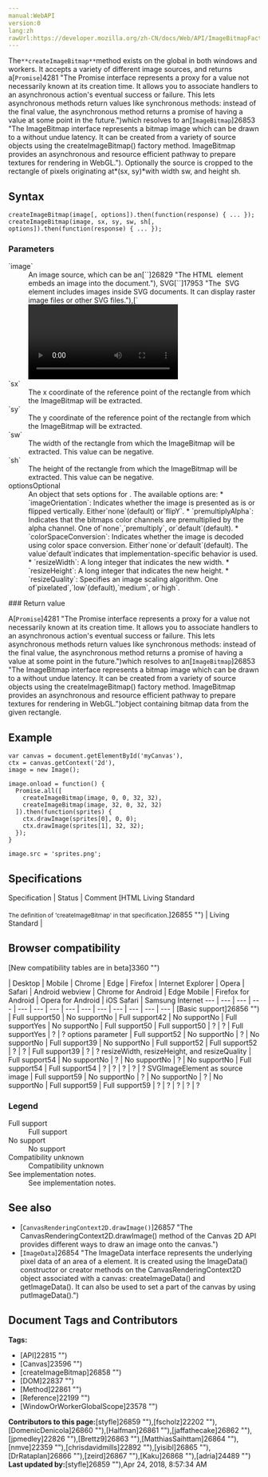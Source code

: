 ```yaml
---
manual:WebAPI
version:0
lang:zh
rawUrl:https://developer.mozilla.org/zh-CN/docs/Web/API/ImageBitmapFactories/createImageBitmap
---
```






The`**createImageBitmap**`method exists on the global in both windows and workers. It accepts a variety of different image sources, and returns a[`Promise`]4281 "The Promise interface represents a proxy for a value not necessarily known at its creation time. It allows you to associate handlers to an asynchronous action's eventual success or failure. This lets asynchronous methods return values like synchronous methods: instead of the final value, the asynchronous method returns a promise of having a value at some point in the future.")which resolves to an[`ImageBitmap`]26853 "The ImageBitmap interface represents a bitmap image which can be drawn to a <canvas> without undue latency. It can be created from a variety of source objects using the createImageBitmap() factory method. ImageBitmap provides an asynchronous and resource efficient pathway to prepare textures for rendering in WebGL."). Optionally the source is cropped to the rectangle of pixels originating at*(sx, sy)*with width sw, and height sh.


## Syntax<a name="Syntax"></a>

```
createImageBitmap(image[, options]).then(function(response) { ... });
createImageBitmap(image, sx, sy, sw, sh[, options]).then(function(response) { ... });
```

### Parameters<a name="Parameters"></a>
<dl><dt id=''>`image`</dt><dd>An image source, which can be an[`<img>`]26829 "The HTML <img> element embeds an image into the document."), SVG[`<image>`]17953 "The <image> SVG element includes images inside SVG documents. It can display raster image files or other SVG files."),[`<video>`]13226 "The HTML Video element (<video>) embeds a media player which supports video playback into the document."),[`<canvas>`]470 "Use the HTML <canvas> element with either the canvas scripting API or the WebGL API to draw graphics and animations."),[`HTMLImageElement`]13121 "The HTMLImageElement interface provides special properties and methods  for manipulating the layout and presentation of <img> elements."),[`SVGImageElement`]17952 "The SVGImageElement interface corresponds to the <image> element."),[`HTMLVideoElement`]13242 "The HTMLVideoElement interface provides special properties and methods for manipulating video objects. It also inherits properties and methods of HTMLMediaElement and HTMLElement."),[`HTMLCanvasElement`]6509 "The HTMLCanvasElement interface provides properties and methods for manipulating the layout and presentation of canvas elements. The HTMLCanvasElement interface also inherits the properties and methods of the HTMLElement interface."),[`Blob`]4167 "A Blob object represents a file-like object of immutable, raw data. Blobs represent data that isn't necessarily in a JavaScript-native format. The File interface is based on Blob, inheriting blob functionality and expanding it to support files on the user's system."),[`ImageData`]26854 "The ImageData interface represents the underlying pixel data of an area of a <canvas> element. It is created using the ImageData() constructor or creator methods on the CanvasRenderingContext2D object associated with a canvas: createImageData() and getImageData(). It can also be used to set a part of the canvas by using putImageData()."),[`ImageBitmap`]26853 "The ImageBitmap interface represents a bitmap image which can be drawn to a <canvas> without undue latency. It can be created from a variety of source objects using the createImageBitmap() factory method. ImageBitmap provides an asynchronous and resource efficient pathway to prepare textures for rendering in WebGL."), or[`OffscreenCanvas`]19546 "The OffscreenCanvas interface provides a canvas that can be rendered off screen. It is available in both the window and worker contexts.")object.</dd><dt id=''>`sx`</dt><dd>The x coordinate of the reference point of the rectangle from which the ImageBitmap will be extracted.</dd><dt id=''>`sy`</dt><dd>The y coordinate of the reference point of the rectangle from which the ImageBitmap will be extracted.</dd><dt id=''>`sw`</dt><dd>The width of the rectangle from which the ImageBitmap will be extracted. This value can be negative.</dd><dt id=''>`sh`</dt><dd>The height of the rectangle from which the ImageBitmap will be extracted. This value can be negative.</dd><dt id=''>optionsOptional</dt><dd>An object that sets options for . The available options are:
* `imageOrientation`: Indicates whether the image is presented as is or flipped vertically. Either`none`(default) or`flipY`.
* `premultiplyAlpha`: Indicates that the bitmaps color channels are premultiplied by the alpha channel. One of`none`,`premultiply`, or`default`(default).
* `colorSpaceConversion`: Indicates whether the image is decoded using color space conversion. Either`none`or`default`(default). The value`default`indicates that implementation-specific behavior is used.
* `resizeWidth`: A long integer that indicates the new width.
* `resizeHeight`: A long integer that indicates the new height.
* `resizeQuality`: Specifies an image scaling algorithm. One of`pixelated`,`low`(default),`medium`, or`high`.
</dd></dl>
### Return value<a name="Return_value"></a>


A[`Promise`]4281 "The Promise interface represents a proxy for a value not necessarily known at its creation time. It allows you to associate handlers to an asynchronous action's eventual success or failure. This lets asynchronous methods return values like synchronous methods: instead of the final value, the asynchronous method returns a promise of having a value at some point in the future.")which resolves to an[`ImageBitmap`]26853 "The ImageBitmap interface represents a bitmap image which can be drawn to a <canvas> without undue latency. It can be created from a variety of source objects using the createImageBitmap() factory method. ImageBitmap provides an asynchronous and resource efficient pathway to prepare textures for rendering in WebGL.")object containing bitmap data from the given rectangle.


## Example<a name="Example"></a>

```
var canvas = document.getElementById('myCanvas'),
ctx = canvas.getContext('2d'),
image = new Image();

image.onload = function() {
  Promise.all([
    createImageBitmap(image, 0, 0, 32, 32),
    createImageBitmap(image, 32, 0, 32, 32)
  ]).then(function(sprites) {
    ctx.drawImage(sprites[0], 0, 0);
    ctx.drawImage(sprites[1], 32, 32);
  });
}

image.src = 'sprites.png';
```

## Specifications<a name="Specifications"></a>

Specification | Status | Comment 
[HTML Living Standard<br></br><small>The definition of &#39;createImageBitmap&#39; in that specification.</small>]26855 "") | Living Standard |  


## Browser compatibility<a name="Browser_compatibility"></a>
[New compatibility tables are in beta<i></i>]3360 "")

 | <abbr>Desktop<i></i></abbr> | <abbr>Mobile<i></i></abbr> 
 | <abbr>Chrome<i></i></abbr> | <abbr>Edge<i></i></abbr> | <abbr>Firefox<i></i></abbr> | <abbr>Internet Explorer<i></i></abbr> | <abbr>Opera<i></i></abbr> | <abbr>Safari<i></i></abbr> | <abbr>Android webview<i></i></abbr> | <abbr>Chrome for Android<i></i></abbr> | <abbr>Edge Mobile<i></i></abbr> | <abbr>Firefox for Android<i></i></abbr> | <abbr>Opera for Android<i></i></abbr> | <abbr>iOS Safari<i></i></abbr> | <abbr>Samsung Internet<i></i></abbr> 
 ---  |  ---  |  ---  |  ---  |  ---  |  ---  |  ---  |  ---  |  ---  |  ---  |  ---  |  ---  |  ---  |  ---  | 
[Basic support]26856 "") | <abbr>Full support</abbr>50 | <abbr>No support</abbr>No | <abbr>Full support</abbr>42 | <abbr>No support</abbr>No | <abbr>Full support</abbr>Yes | <abbr>No support</abbr>No | <abbr>Full support</abbr>50 | <abbr>Full support</abbr>50 | <abbr>?</abbr> | <abbr>?</abbr> | <abbr>Full support</abbr>Yes | <abbr>?</abbr> | <abbr>?</abbr> 
options parameter | <abbr>Full support</abbr>52 | <abbr>No support</abbr>No | <abbr>?</abbr> | <abbr>No support</abbr>No | <abbr>Full support</abbr>39 | <abbr>No support</abbr>No | <abbr>Full support</abbr>52 | <abbr>Full support</abbr>52 | <abbr>?</abbr> | <abbr>?</abbr> | <abbr>Full support</abbr>39 | <abbr>?</abbr> | <abbr>?</abbr> 
resizeWidth, resizeHeight, and resizeQuality | <abbr>Full support</abbr>54 | <abbr>No support</abbr>No | <abbr>?</abbr> | <abbr>No support</abbr>No | <abbr>?</abbr> | <abbr>No support</abbr>No | <abbr>Full support</abbr>54 | <abbr>Full support</abbr>54 | <abbr>?</abbr> | <abbr>?</abbr> | <abbr>?</abbr> | <abbr>?</abbr> | <abbr>?</abbr> 
SVGImageElement as source image | <abbr>Full support</abbr>59 | <abbr>No support</abbr>No | <abbr>?</abbr> | <abbr>No support</abbr>No | <abbr>?</abbr> | <abbr>No support</abbr>No | <abbr>Full support</abbr>59 | <abbr>Full support</abbr>59 | <abbr>?</abbr> | <abbr>?</abbr> | <abbr>?</abbr> | <abbr>?</abbr> | <abbr>?</abbr> 


### Legend<a name="Legend"></a>
<dl><dt id=''><abbr>Full support</abbr></dt><dd>Full support</dd><dt id=''><abbr>No support</abbr></dt><dd>No support</dd><dt id=''><abbr>Compatibility unknown</abbr></dt><dd>Compatibility unknown</dd><dt id=''><abbr>See implementation notes.<i></i></abbr></dt><dd>See implementation notes.</dd></dl>

## See also<a name="See_also"></a>

* [`CanvasRenderingContext2D.drawImage()`]26857 "The CanvasRenderingContext2D.drawImage() method of the Canvas 2D API provides different ways to draw an image onto the canvas.")
* [`ImageData`]26854 "The ImageData interface represents the underlying pixel data of an area of a <canvas> element. It is created using the ImageData() constructor or creator methods on the CanvasRenderingContext2D object associated with a canvas: createImageData() and getImageData(). It can also be used to set a part of the canvas by using putImageData().")



## Document Tags and Contributors
**Tags:**
* [API]22815 "")
* [Canvas]23596 "")
* [createImageBitmap]26858 "")
* [DOM]22837 "")
* [Method]22861 "")
* [Reference]22199 "")
* [WindowOrWorkerGlobalScope]23578 "")

**Contributors to this page:**[styfle]26859 ""),[fscholz]22202 ""),[DomenicDenicola]26860 ""),[Halfman]26861 ""),[jaffathecake]26862 ""),[jpmedley]22826 ""),[Brettz9]26863 ""),[MatthiasSaihttam]26864 ""),[nmve]22359 ""),[chrisdavidmills]22892 ""),[yisibl]26865 ""),[DrRataplan]26866 ""),[zeird]26867 ""),[Kaku]26868 ""),[adria]24489 "")
**Last updated by:**[styfle]26859 ""),<time>Apr 24, 2018, 8:57:34 AM</time>


